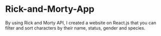 # Rick-and-Morty-App
By using Rick and Morty API, I created a website on React.js that you can filter and sort characters by their name, status, gender and species.
